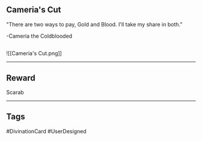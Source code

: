 ## Cameria's Cut
"There are two ways to pay, Gold and Blood. I'll take my share in both."

-Cameria the Coldblooded
## 
![[Cameria's Cut.png]]

---
## Reward
Scarab

---
## Tags
#DivinationCard
#UserDesigned